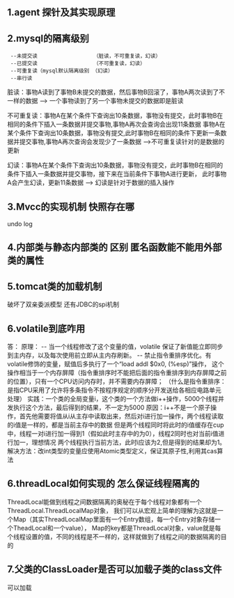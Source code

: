 1.agent 探针及其实现原理
------
2.mysql的隔离级别
------
     --未提交读                  （脏读，不可重复读，幻读）
     --已提交读                  （不可重复读，幻读）
     --可重复读（mysql默认隔离级别 （幻读）
     --串行读

 脏读：事物A读到了事物B未提交的数据，然后事物B回滚了，事物A两次读到了不一样的数据 --> 一个事物读到了另一个事物未提交的数据即是脏读

 不可重复读：事物A在某个条件下查询出10条数据，事物没有提交，此时事物B在相同的条件下插入一条数据并提交事物,事物A再次会查询会出现11条数据
           事物A在某个条件下查询出10条数据，事物没有提交,此时事物B在相同的条件下更新一条数据并提交事物,事物A再次查询会发现少了一条数据
           -->不可重复读针对的是数据的更新

 幻读：事物A在某个条件下查询出10条数据，事物没有提交，此时事物B在相同的条件下插入一条数据并提交事物，接下来在当前条件下事物A进行更新，
      此时事物A会产生幻读，更新11条数据 --> 幻读是针对于数据的插入操作

3.Mvcc的实现机制 快照存在哪
------
undo log

4.内部类与静态内部类的 区别 匿名函数能不能用外部类的属性
------

5.tomcat类的加载机制
------
破坏了双亲委派模型 还有JDBC的spi机制

6.volatile到底咋用
------
答：
   原理：
     -- 当一个线程修改了这个变量的值，volatile 保证了新值能立即同步到主内存，以及每次使用前立即从主内存刷新。
     -- 禁止指令重排序优化。有volatile修饰的变量，赋值后多执行了一个“load addl $0x0, (%esp)”操作，
        这个操作相当于一个内存屏障（指令重排序时不能把后面的指令重排序到内存屏障之前的位置），只有一个CPU访问内存时，并不需要内存屏障；
       （什么是指令重排序：是指CPU采用了允许将多条指令不按程序规定的顺序分开发送给各相应电路单元处理）
   实践：一个类的全局变量i，这个类的一个方法做i++操作，5000个线程并发执行这个方法，最后得到的结果，不一定为5000
   原因：i++不是一个原子操作，首先他需要将值从i从主存中读取出来，然后对i进行加一操作，两个线程读取的i值是一样的，都是当前主存中的数据
        但是两个线程同时将此时的i值缓存在cup中，线程一对i进行加一得到1（假如此时主存中的为0），线程2同时也对当前i值进行加一，理想情况
        两个线程执行当前方法，此时i应该为2,但是得到的结果却为1。
   解决方法：改int类型的变量应使用Atomic类型定义，保证其原子性,利用其cas算法

6.threadLocal如何实现的 怎么保证线程隔离的
------

ThreadLocal能做到线程之间数据隔离的奥秘在于每个线程对象都有一个ThreadLocal.ThreadLocalMap对象，
我们可以从宏观上简单的理解为这就是一个Map（其实ThreadLocalMap里面有一个Entry数组，每一个Entry对象存储一个TheadLocal和一个value），
Map的key都是ThreadLocal对象，value就是每个线程设置的值，不同的线程是不一样的，这样就做到了线程之间的数据隔离的目的


7.父类的ClassLoader是否可以加载子类的class文件
------
  可以加载
